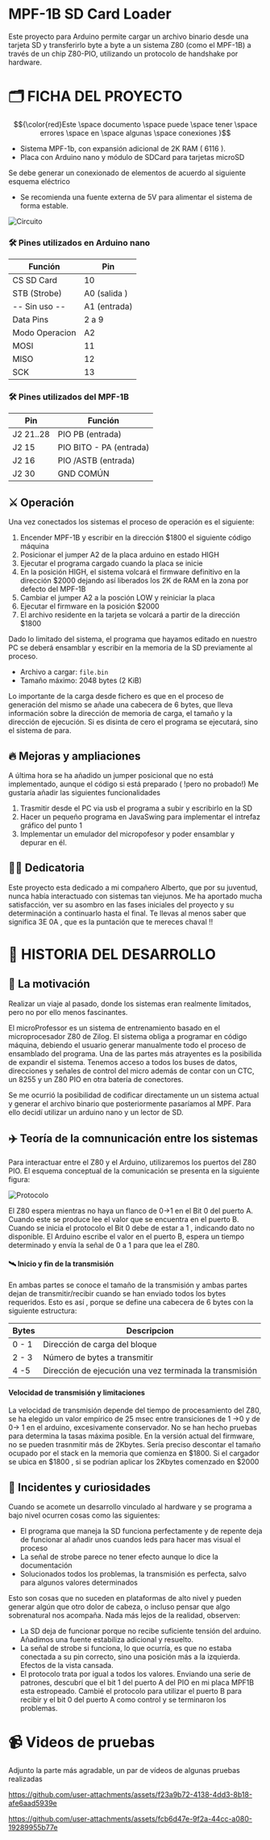 # MPF-1B SD Card Loader

Este proyecto para Arduino permite cargar un archivo binario desde una tarjeta SD y transferirlo byte a byte a un sistema Z80 (como el MPF-1B) a través de un chip Z80-PIO, utilizando un protocolo de handshake por hardware.



# 🗂️ FICHA DEL PROYECTO

 $${\color{red}Este \space documento \space puede \space tener \space errores \space en \space algunas \space conexiones }$$
 
* Sistema MPF-1b, con expansión adicional de 2K RAM ( 6116 ).
* Placa con Arduino nano y módulo de SDCard para tarjetas microSD

Se debe generar un conexionado de elementos de acuerdo al siguiente esquema eléctrico


- Se recomienda una fuente externa de 5V para alimentar el sistema de forma estable.


![Circuito](/CIRCUITO.png)


### 🛠️ Pines utilizados en Arduino nano

| Función        | Pin         |
|----------------|-------------|
| CS SD Card     | 10          |
| STB (Strobe)   | A0 (salida )|
| -- Sin uso --  | A1 (entrada)|
| Data Pins      | 2 a 9       |
| Modo Operacion | A2          |
| MOSI           | 11          |
| MISO           | 12          |
| SCK            | 13          |

### 🛠️ Pines utilizados del MPF-1B

| Pin            | Función                |
|----------------|------------------------|
| J2 21..28      | PIO PB (entrada)       |
| J2 15          | PIO BITO - PA (entrada)|
| J2 16          | PIO /ASTB     (entrada)|
| J2 30          | GND COMÚN              |




## ⚔️ Operación

Una vez conectados los sistemas el proceso de operación es el siguiente:

1. Encender MPF-1B y escribir en la dirección $1800 el siguiente código máquina
2. Posicionar el jumper A2 de la placa arduino en estado HIGH
3. Ejecutar el programa cargado cuando la placa se inicie
4. En la posición HIGH, el sistema volcará el firmware definitivo en la dirección $2000
   dejando así liberados los 2K de RAM en la zona por defecto del MPF-1B
5. Cambiar el jumper A2 a la posción LOW y reiniciar la placa
6. Ejecutar el firmware en la posición $2000
7. El archivo residente en la tarjeta se volcará a partir de la dirección $1800

Dado lo limitado del sistema, el programa que hayamos editado en nuestro PC se deberá
ensamblar y escribir en la memoria de la SD previamente al proceso.
- Archivo a cargar: `file.bin`
- Tamaño máximo: 2048 bytes (2 KiB)

Lo importante de la carga desde fichero es que en el proceso de generación del mismo
se añade una cabecera de 6 bytes, que lleva información sobre la dirección de memoria
de carga, el tamaño y la dirección de ejecución. Si es disinta de cero el programa
se ejecutará, sino el sistema de para.

## 🔥 Mejoras y ampliaciones

A última hora se ha añadido un jumper posicional que no está implementado, aunque
el código si está preparado ( !pero no probado!)
Me gustaría añadir las siguientes funcionalidades

1. Trasmitir desde el PC via usb el programa a subir y escribirlo en la SD
2. Hacer un pequeño programa en JavaSwing para implementar el intrefaz gráfico del punto 1
3. Implementar un emulador del micropofesor y poder ensamblar y depurar en él.

## 🧑‍💻 Dedicatoria

Este proyecto esta dedicado a mi compañero Alberto, que por su juventud, nunca había interactuado
con sistemas tan viejunos. Me ha aportado mucha satisfacción, ver su asombro en las fases iniciales 
del proyecto y su determinación a continuarlo hasta el final.
Te llevas al menos saber que significa 3E 0A , que es la puntación que te mereces chaval !! 



# 📖 HISTORIA DEL DESARROLLO 

## 🎴 La motivación

Realizar un viaje al pasado, donde los sistemas eran realmente limitados, pero no por ello menos fascinantes.

El microProfessor es un sistema de entrenamiento basado en el microprocesador Z80 de Zilog.
El sistema obliga a programar en código máquina, debiendo el usuario generar manualmente todo
el proceso de ensamblado del programa.
Una de las partes más atrayentes es la posibilida de expandir el sistema. Tenemos acceso a todos
los buses de datos, direcciones y señales de control del micro además de contar con un CTC, un 8255 y
un Z80 PIO en otra batería de conectores.

Se me ocurrió la posibilidad de codificar directamente un un sistema actual y generar el archivo binario
que posteriormente pasaríamos al MPF. Para ello decidí utilizar un arduino nano y un lector de SD.

## ✈️ Teoría de la comnunicación entre los sistemas

Para interactuar entre el Z80 y el Arduino, utilizaremos los puertos del Z80 PIO. El esquema conceptual de la comunicación
se presenta en la siguiente figura:

![Protocolo](/PROTOCOLO.png)

El Z80 espera mientras no haya un flanco de 0->1 en el Bit 0 del puerto A. Cuando este se produce lee el valor que 
se encuentra en el puerto B.
Cuando se inicia el protocolo el Bit 0 debe de estar a 1 , indicando dato no disponible.
El Arduino escribe el valor en el puerto B, espera un tiempo determinado y envía la señal de 0 a 1 para que lea el Z80.

#### 🛰️ Inicio y fin de la transmisión

En ambas partes se conoce el tamaño de la transmisión y ambas partes dejan de transmitir/recibir cuando se han enviado
todos los bytes requeridos. Esto es así , porque se define una cabecera de 6  bytes con la siguiente estructura:

| Bytes       | Descripcion         |
|----------------|-------------|
|0 - 1      |Dirección de carga del bloque|
|2 - 3      |Número de bytes a transmitir|
|4 -5       |Dirección de ejecución una vez terminada la transmisión|

#### Velocidad de transmisión y limitaciones

La velocidad de transmisión depende del tiempo de procesamiento del Z80, se ha elegido un valor empírico de 25 msec
entre transiciones de 1 ->0 y de 0-> 1 en el arduino, excesivamente conservador. No se han hecho pruebas para determina la tasas máxima posible.
En la versión actual del firmware, no se pueden trasnmitir más de 2Kbytes. Sería preciso descontar el tamaño ocupado por
el stack en la memoria que comienza en $1800. Si el cargador se ubica en $1800 , si se podrían aplicar los 2Kbytes
comenzado en $2000

## 🐛 Incidentes y curiosidades

Cuando se acomete un desarrollo vinculado al hardware y se programa a bajo nivel ocurren cosas como las siguientes:

- El programa que maneja la SD funciona perfectamente y de repente deja de funcionar al añadir unos cuandos leds para hacer mas visual el proceso
- La señal de strobe parece no tener efecto aunque lo dice la documentación
- Solucionados todos los problemas, la transmisión es perfecta, salvo para algunos valores determinados

Esto son cosas que no suceden en plataformas de alto nivel y pueden generar algún que otro dolor de cabeza, o incluso pensar que algo sobrenatural nos acompaña.
Nada más lejos de la realidad, observen:

- La SD deja de funcionar porque no recibe suficiente tensión del arduino. Añadimos una fuente estabiliza adicional y resuelto.
- La señal de strobe si funciona, lo que ocurría, es que no estaba conectada a su pin correcto, sino una posición más a la izquierda. Efectos de la vista cansada.
- El protocolo trata por igual a todos los valores. Enviando una serie de patrones, descubrí que el bit 1 del puerto A del PIO en mi placa MPF1B esta estropeado.
  Cambié el protocolo para utilizar el puerto B para recibir y el bit 0 del puerto A como control y se terminaron los problemas.

# 📹 Videos de pruebas

Adjunto la parte más agradable, un par de vídeos de algunas pruebas realizadas

https://github.com/user-attachments/assets/f23a9b72-4138-4dd3-8b18-afe6aad5939e

https://github.com/user-attachments/assets/fcb6d47e-9f2a-44cc-a080-19289955b77e






